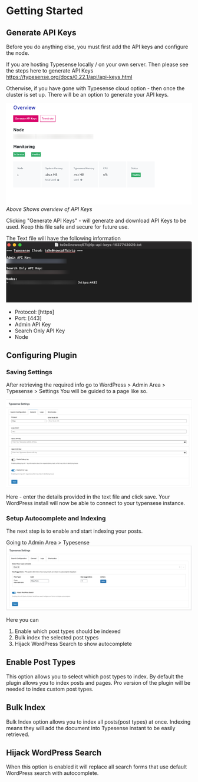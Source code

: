 # Getting Started

## Generate API Keys
Before you do anything else, you must first add the API keys and configure the node.

If you are hosting Typesense locally / on your own server.
Then please see the steps here to generate API Keys
<a href="https://typesense.org/docs/0.22.1/api/api-keys.html" target="_blank" rel="no-opener no-follow" >https://typesense.org/docs/0.22.1/api/api-keys.html</a>

Otherwise, if you have gone with Typesense cloud option - then once the cluster is set up. There will be an option to generate your API keys.

![Api Keys Overview](img/api-keys-overview.png)
*Above Shows overview of API Keys*

Clicking "Generate API Keys" - will generate and download API Keys to be used. Keep this file safe and secure for future use.

The Text file will have the following information
![API Keys Text](img/configuration-txt.png)

* Protocol: [https]
* Port: [443]
* Admin API Key
* Search Only API Key
* Node

## Configuring Plugin
### Saving Settings
After retrieving the required info go to 
WordPress > Admin Area > Typesense > Settings You will be guided to a page like so.

![Typesense WP Admin Page](img/typesense-wp-settings-page.png)

Here - enter the details provided in the text file and click save.
Your WordPress install will now be able to connect to your typensese instance.

### Setup Autocomplete and Indexing
The next step is to enable and start indexing your posts.

Going to Admin Area > Typesense 
![Autocomplete and Instant Search](img/autocomplete-instantsearch.png)

Here you can 

1. Enable which post types should be indexed
2. Bulk index the selected post types
3. Hijack WordPress Search to show autocomplete

## Enable Post Types
This option allows you to select which post types to index.
By default the plugin allows you to index posts and pages.
Pro version of the plugin will be needed to index custom post types.

## Bulk Index
Bulk Index option allows you to index all posts(post types) at once.
Indexing means they will add the document into Typesense instant to be easily retrieved.

## Hijack WordPress Search
When this option is enabled it will replace all search forms that use
default WordPress search with autocomplete.

